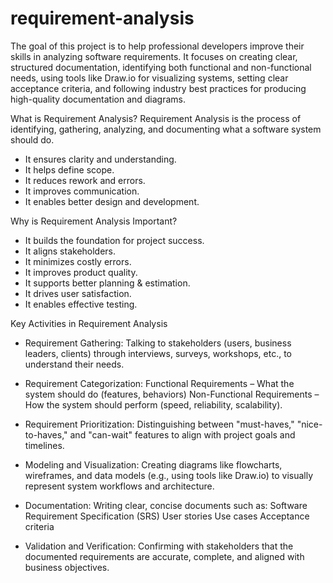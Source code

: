 # requirement-analysis

The goal of this project is to help professional developers improve their skills in analyzing software requirements. It focuses on creating clear, structured documentation, identifying both functional and non-functional needs, using tools like Draw.io for visualizing systems, setting clear acceptance criteria, and following industry best practices for producing high-quality documentation and diagrams.


What is Requirement Analysis?
Requirement Analysis is the process of identifying, gathering, analyzing, and documenting what a software system should do.
- It ensures clarity and understanding.
- It helps define scope.
- It reduces rework and errors.
- It improves communication.
- It enables better design and development.

Why is Requirement Analysis Important?
- It builds the foundation for project success.
- It aligns stakeholders.
- It minimizes costly errors.
- It improves product quality.
- It supports better planning & estimation.
- It drives user satisfaction.
- It enables effective testing.

Key Activities in Requirement Analysis

- Requirement Gathering: 
Talking to stakeholders (users, business leaders, clients) through interviews, surveys, workshops, etc., to understand their needs.

- Requirement Categorization: 
Functional Requirements – What the system should do (features, behaviors)
Non-Functional Requirements – How the system should perform (speed, reliability, scalability).

- Requirement Prioritization: 
Distinguishing between "must-haves," "nice-to-haves," and "can-wait" features to align with project goals and timelines.

- Modeling and Visualization: 
Creating diagrams like flowcharts, wireframes, and data models (e.g., using tools like Draw.io) to visually represent system workflows and architecture.

- Documentation:
Writing clear, concise documents such as:
Software Requirement Specification (SRS)
User stories
Use cases
Acceptance criteria

- Validation and Verification:
Confirming with stakeholders that the documented requirements are accurate, complete, and aligned with business objectives.

